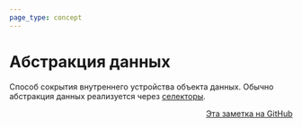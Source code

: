 ```yaml
---
page_type: concept
---
```

# Абстракция данных

Способ сокрытия внутреннего устройства объекта данных. Обычно абстракция данных реализуется через [селекторы](20221122202116.md).




<p v-pre style="text-align: right">
  <a href="https://github.com/Kverde/algorithms/blob/main/source/20221122202246.md">
  Эта заметка на GitHub
  </a>
</p>
